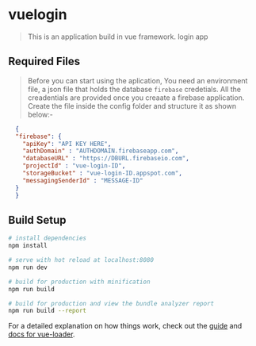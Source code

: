 # vuelogin

> This is an application build in vue framework. login app

## Required Files
> Before you can start using the aplication, You need an environment file, a json file that holds the database `firebase` credetials. All the creadentials are provided once you creaate a firebase application.
Create the file inside the config folder and structure it as shown below:-

``` json
  {
  "firebase": {
    "apiKey": "API KEY HERE",
    "authDomain" : "AUTHDOMAIN.firebaseapp.com",
    "databaseURL" : "https://DBURL.firebaseio.com",
    "projectId" : "vue-login-ID",
    "storageBucket" : "vue-login-ID.appspot.com",
    "messagingSenderId" : "MESSAGE-ID"
  }
  }
```

## Build Setup

``` bash
# install dependencies
npm install

# serve with hot reload at localhost:8080
npm run dev

# build for production with minification
npm run build

# build for production and view the bundle analyzer report
npm run build --report
```

For a detailed explanation on how things work, check out the [guide](http://vuejs-templates.github.io/webpack/) and [docs for vue-loader](http://vuejs.github.io/vue-loader).

